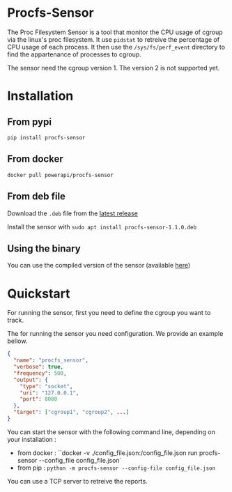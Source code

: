 # Procfs-Sensor

The Proc Filesystem Sensor is a tool that monitor the CPU usage of cgroup via
the linux's proc filesystem.
It use `pidstat` to retreive the percentage of CPU usage of each process.
It then use the `/sys/fs/perf_event` directory to find the appartenance of
processes to cgroup.

The sensor need the cgroup version 1. The version 2 is not supported yet.

# Installation

## From pypi

`pip install procfs-sensor`

## From docker

`docker pull powerapi/procfs-sensor`

## From deb file

Download the `.deb` file from the [latest
release](https://github.com/powerapi-ng/procfs-sensor/releases)

Install the sensor with `sudo apt install procfs-sensor-1.1.0.deb`

## Using the binary

You can use the compiled version of the sensor (available
[here](https://github.com/powerapi-ng/procfs-sensor/releases))

# Quickstart

For running the sensor, first you need to define the cgroup you want to track.

The for running the sensor you need configuration. We provide an example bellow.

```json
{
  "name": "procfs_sensor",
  "verbose": true,
  "frequency": 500,
  "output": {
    "type": "socket",
    "uri": "127.0.0.1",
    "port": 8080
  },
  "target": ["cgroup1", "cgroup2", ...]
}
```

You can start the sensor with the following command line, depending on your installation :

- from docker : ``docker -v ./config_file.json:/config_file.json run procfs-sensor --config_file config_file.json`
- from pip : `python -m procfs-sensor --config-file config_file.json`

You can use a TCP server to retreive the reports.
